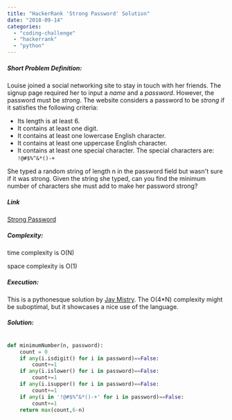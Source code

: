 ```yaml
---
title: "HackerRank 'Strong Password' Solution"
date: "2018-09-14"
categories: 
  - "coding-challenge"
  - "hackerrank"
  - "python"
---
```


##### Short Problem Definition:

Louise joined a social networking site to stay in touch with her friends. The signup page required her to input a _name_ and a _password_. However, the password must be _strong_. The website considers a password to be _strong_ if it satisfies the following criteria:

- Its length is at least 6.
- It contains at least one digit.
- It contains at least one lowercase English character.
- It contains at least one uppercase English character.
- It contains at least one special character. The special characters are: `!@#$%^&*()-+`

She typed a random string of length n in the password field but wasn't sure if it was strong. Given the string she typed, can you find the minimum number of characters she must add to make her password strong?

##### Link

[Strong Password](https://www.hackerrank.com/challenges/reduced-string)

##### Complexity:

time complexity is O(N)

space complexity is O(1)

##### Execution:

This is a pythonesque solution by [Jay Mistry](https://www.hackerrank.com/jay_mistry456?hr_r=1). The O(4\*N) complexity might be suboptimal, but it showcases a nice use of the language.

##### Solution:

```python

def minimumNumber(n, password):
    count = 0    
    if any(i.isdigit() for i in password)==False:
        count+=1
    if any(i.islower() for i in password)==False:
        count+=1
    if any(i.isupper() for i in password)==False:
        count+=1
    if any(i in '!@#$%^&*()-+' for i in password)==False:
        count+=1
    return max(count,6-n)
```
